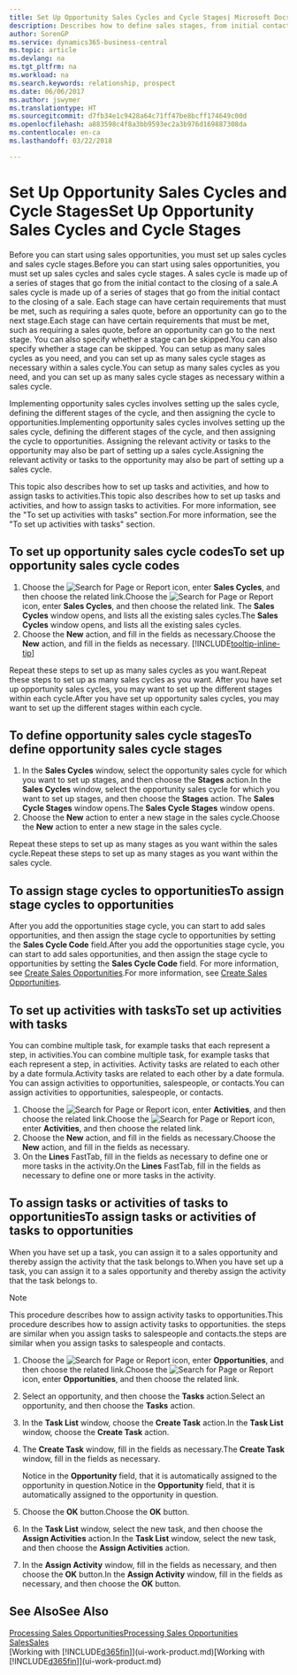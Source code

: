 ```yaml
---
title: Set Up Opportunity Sales Cycles and Cycle Stages| Microsoft Docs
description: Describes how to define sales stages, from initial contact to closing, to create a sales cycle and assign it to opportunities in Business Central.
author: SorenGP
ms.service: dynamics365-business-central
ms.topic: article
ms.devlang: na
ms.tgt_pltfrm: na
ms.workload: na
ms.search.keywords: relationship, prospect
ms.date: 06/06/2017
ms.author: jswymer
ms.translationtype: HT
ms.sourcegitcommit: d7fb34e1c9428a64c71ff47be8bcff174649c00d
ms.openlocfilehash: a883598c4f8a3bb9593ec2a3b976d169887308da
ms.contentlocale: en-ca
ms.lasthandoff: 03/22/2018

---
```

# <a name="set-up-opportunity-sales-cycles-and-cycle-stages"></a><span data-ttu-id="23840-103">Set Up Opportunity Sales Cycles and Cycle Stages</span><span class="sxs-lookup"><span data-stu-id="23840-103">Set Up Opportunity Sales Cycles and Cycle Stages</span></span>
<span data-ttu-id="23840-104">Before you can start using sales opportunities, you must set up sales cycles and sales cycle stages.</span><span class="sxs-lookup"><span data-stu-id="23840-104">Before you can start using sales opportunities, you must set up sales cycles and sales cycle stages.</span></span> <span data-ttu-id="23840-105">A sales cycle is made up of a series of stages that go from the initial contact to the closing of a sale.</span><span class="sxs-lookup"><span data-stu-id="23840-105">A sales cycle is made up of a series of stages that go from the initial contact to the closing of a sale.</span></span> <span data-ttu-id="23840-106">Each stage can have certain requirements that must be met, such as requiring a sales quote, before an opportunity can go to the next stage.</span><span class="sxs-lookup"><span data-stu-id="23840-106">Each stage can have certain requirements that must be met, such as requiring a sales quote, before an opportunity can go to the next stage.</span></span> <span data-ttu-id="23840-107">You can also specify whether a stage can be skipped.</span><span class="sxs-lookup"><span data-stu-id="23840-107">You can also specify whether a stage can be skipped.</span></span> <span data-ttu-id="23840-108">You can setup as many sales cycles as you need, and you can set up as many sales cycle stages as necessary within a sales cycle.</span><span class="sxs-lookup"><span data-stu-id="23840-108">You can setup as many sales cycles as you need, and you can set up as many sales cycle stages as necessary within a sales cycle.</span></span>

<span data-ttu-id="23840-109">Implementing opportunity sales cycles involves setting up the sales cycle, defining the different stages of the cycle, and then assigning the cycle to opportunities.</span><span class="sxs-lookup"><span data-stu-id="23840-109">Implementing opportunity sales cycles involves setting up the sales cycle, defining the different stages of the cycle, and then assigning the cycle to opportunities.</span></span> <span data-ttu-id="23840-110">Assigning the relevant activity or tasks to the opportunity may also be part of setting up a sales cycle.</span><span class="sxs-lookup"><span data-stu-id="23840-110">Assigning the relevant activity or tasks to the opportunity may also be part of setting up a sales cycle.</span></span>

<span data-ttu-id="23840-111">This topic also describes how to set up tasks and activities, and how to assign tasks to activities.</span><span class="sxs-lookup"><span data-stu-id="23840-111">This topic also describes how to set up tasks and activities, and how to assign tasks to activities.</span></span> <span data-ttu-id="23840-112">For more information, see the "To set up activities with tasks" section.</span><span class="sxs-lookup"><span data-stu-id="23840-112">For more information, see the "To set up activities with tasks" section.</span></span>

## <a name="to-set-up-opportunity-sales-cycle-codes"></a><span data-ttu-id="23840-113">To set up opportunity sales cycle codes</span><span class="sxs-lookup"><span data-stu-id="23840-113">To set up opportunity sales cycle codes</span></span>
1. <span data-ttu-id="23840-114">Choose the ![Search for Page or Report](media/ui-search/search_small.png "Search for Page or Report icon") icon, enter **Sales Cycles**, and then choose the related link.</span><span class="sxs-lookup"><span data-stu-id="23840-114">Choose the ![Search for Page or Report](media/ui-search/search_small.png "Search for Page or Report icon") icon, enter **Sales Cycles**, and then choose the related link.</span></span> <span data-ttu-id="23840-115">The **Sales Cycles** window opens, and lists all the existing sales cycles.</span><span class="sxs-lookup"><span data-stu-id="23840-115">The **Sales Cycles** window opens, and lists all the existing sales cycles.</span></span>
2. <span data-ttu-id="23840-116">Choose the **New** action, and fill in the fields as necessary.</span><span class="sxs-lookup"><span data-stu-id="23840-116">Choose the **New** action, and fill in the fields as necessary.</span></span> [!INCLUDE[tooltip-inline-tip](includes/tooltip-inline-tip_md.md)]

<span data-ttu-id="23840-117">Repeat these steps to set up as many sales cycles as you want.</span><span class="sxs-lookup"><span data-stu-id="23840-117">Repeat these steps to set up as many sales cycles as you want.</span></span> <span data-ttu-id="23840-118">After you have set up opportunity sales cycles, you may want to set up the different stages within each cycle.</span><span class="sxs-lookup"><span data-stu-id="23840-118">After you have set up opportunity sales cycles, you may want to set up the different stages within each cycle.</span></span>

## <a name="to-define-opportunity-sales-cycle-stages"></a><span data-ttu-id="23840-119">To define opportunity sales cycle stages</span><span class="sxs-lookup"><span data-stu-id="23840-119">To define opportunity sales cycle stages</span></span>
1. <span data-ttu-id="23840-120">In the **Sales Cycles** window, select the opportunity sales cycle for which you want to set up stages, and then choose the **Stages** action.</span><span class="sxs-lookup"><span data-stu-id="23840-120">In the **Sales Cycles** window, select the opportunity sales cycle for which you want to set up stages, and then choose the **Stages** action.</span></span> <span data-ttu-id="23840-121">The **Sales Cycle Stages** window opens.</span><span class="sxs-lookup"><span data-stu-id="23840-121">The **Sales Cycle Stages** window opens.</span></span>
2. <span data-ttu-id="23840-122">Choose the **New** action to enter a new stage in the sales cycle.</span><span class="sxs-lookup"><span data-stu-id="23840-122">Choose the **New** action to enter a new stage in the sales cycle.</span></span>

<span data-ttu-id="23840-123">Repeat these steps to set up as many stages as you want within the sales cycle.</span><span class="sxs-lookup"><span data-stu-id="23840-123">Repeat these steps to set up as many stages as you want within the sales cycle.</span></span>

## <a name="to-assign-stage-cycles-to-opportunities"></a><span data-ttu-id="23840-124">To assign stage cycles to opportunities</span><span class="sxs-lookup"><span data-stu-id="23840-124">To assign stage cycles to opportunities</span></span>
<span data-ttu-id="23840-125">After you add the opportunities stage cycle, you can start to add sales opportunities, and then assign the stage cycle to opportunities by setting the **Sales Cycle Code** field.</span><span class="sxs-lookup"><span data-stu-id="23840-125">After you add the opportunities stage cycle, you can start to add sales opportunities, and then assign the stage cycle to opportunities by setting the **Sales Cycle Code** field.</span></span> <span data-ttu-id="23840-126">For more information, see [Create Sales Opportunities](marketing-how-create-opportunities.md).</span><span class="sxs-lookup"><span data-stu-id="23840-126">For more information, see [Create Sales Opportunities](marketing-how-create-opportunities.md).</span></span>

## <a name="to-set-up-activities-with-tasks"></a><span data-ttu-id="23840-127">To set up activities with tasks</span><span class="sxs-lookup"><span data-stu-id="23840-127">To set up activities with tasks</span></span>
<span data-ttu-id="23840-128">You can combine multiple task, for example tasks that each represent a step, in activities.</span><span class="sxs-lookup"><span data-stu-id="23840-128">You can combine multiple task, for example tasks that each represent a step, in activities.</span></span> <span data-ttu-id="23840-129">Activity tasks are related to each other by a date formula.</span><span class="sxs-lookup"><span data-stu-id="23840-129">Activity tasks are related to each other by a date formula.</span></span> <span data-ttu-id="23840-130">You can assign activities to opportunities, salespeople, or contacts.</span><span class="sxs-lookup"><span data-stu-id="23840-130">You can assign activities to opportunities, salespeople, or contacts.</span></span>

1. <span data-ttu-id="23840-131">Choose the ![Search for Page or Report](media/ui-search/search_small.png "Search for Page or Report icon") icon, enter **Activities**, and then choose the related link.</span><span class="sxs-lookup"><span data-stu-id="23840-131">Choose the ![Search for Page or Report](media/ui-search/search_small.png "Search for Page or Report icon") icon, enter **Activities**, and then choose the related link.</span></span>
2. <span data-ttu-id="23840-132">Choose the **New** action, and fill in the fields as necessary.</span><span class="sxs-lookup"><span data-stu-id="23840-132">Choose the **New** action, and fill in the fields as necessary.</span></span>
3. <span data-ttu-id="23840-133">On the **Lines** FastTab, fill in the fields as necessary to define one or more tasks in the activity.</span><span class="sxs-lookup"><span data-stu-id="23840-133">On the **Lines** FastTab, fill in the fields as necessary to define one or more tasks in the activity.</span></span>

## <a name="to-assign-tasks-or-activities-of-tasks-to-opportunities"></a><span data-ttu-id="23840-134">To assign tasks or activities of tasks to opportunities</span><span class="sxs-lookup"><span data-stu-id="23840-134">To assign tasks or activities of tasks to opportunities</span></span>
<span data-ttu-id="23840-135">When you have set up a task, you can assign it to a sales opportunity and thereby assign the activity that the task belongs to.</span><span class="sxs-lookup"><span data-stu-id="23840-135">When you have set up a task, you can assign it to a sales opportunity and thereby assign the activity that the task belongs to.</span></span>

> [!NOTE]  
>   <span data-ttu-id="23840-136">This procedure describes how to assign activity tasks to opportunities.</span><span class="sxs-lookup"><span data-stu-id="23840-136">This procedure describes how to assign activity tasks to opportunities.</span></span> <span data-ttu-id="23840-137">the steps are similar when you assign tasks to salespeople and contacts.</span><span class="sxs-lookup"><span data-stu-id="23840-137">the steps are similar when you assign tasks to salespeople and contacts.</span></span>

1. <span data-ttu-id="23840-138">Choose the ![Search for Page or Report](media/ui-search/search_small.png "Search for Page or Report icon") icon, enter **Opportunities**, and then choose the related link.</span><span class="sxs-lookup"><span data-stu-id="23840-138">Choose the ![Search for Page or Report](media/ui-search/search_small.png "Search for Page or Report icon") icon, enter **Opportunities**, and then choose the related link.</span></span>
2. <span data-ttu-id="23840-139">Select an opportunity, and then choose the **Tasks** action.</span><span class="sxs-lookup"><span data-stu-id="23840-139">Select an opportunity, and then choose the **Tasks** action.</span></span>
3. <span data-ttu-id="23840-140">In the **Task List** window, choose the **Create Task** action.</span><span class="sxs-lookup"><span data-stu-id="23840-140">In the **Task List** window, choose the **Create Task** action.</span></span>
4.  <span data-ttu-id="23840-141">The **Create Task** window, fill in the fields as necessary.</span><span class="sxs-lookup"><span data-stu-id="23840-141">The **Create Task** window, fill in the fields as necessary.</span></span>

    <span data-ttu-id="23840-142">Notice in the **Opportunity** field, that it is automatically assigned to the opportunity in question.</span><span class="sxs-lookup"><span data-stu-id="23840-142">Notice in the **Opportunity** field, that it is automatically assigned to the opportunity in question.</span></span>
5. <span data-ttu-id="23840-143">Choose the **OK** button.</span><span class="sxs-lookup"><span data-stu-id="23840-143">Choose the **OK** button.</span></span>
6. <span data-ttu-id="23840-144">In the **Task List** window, select the new task, and then choose the **Assign Activities** action.</span><span class="sxs-lookup"><span data-stu-id="23840-144">In the **Task List** window, select the new task, and then choose the **Assign Activities** action.</span></span>
7. <span data-ttu-id="23840-145">In the **Assign Activity** window, fill in the fields as necessary, and then choose the **OK** button.</span><span class="sxs-lookup"><span data-stu-id="23840-145">In the **Assign Activity** window, fill in the fields as necessary, and then choose the **OK** button.</span></span>

## <a name="see-also"></a><span data-ttu-id="23840-146">See Also</span><span class="sxs-lookup"><span data-stu-id="23840-146">See Also</span></span>
[<span data-ttu-id="23840-147">Processing Sales Opportunities</span><span class="sxs-lookup"><span data-stu-id="23840-147">Processing Sales Opportunities</span></span>](marketing-processing-sales-opportunities.md)  
[<span data-ttu-id="23840-148">Sales</span><span class="sxs-lookup"><span data-stu-id="23840-148">Sales</span></span>](sales-manage-sales.md)  
<span data-ttu-id="23840-149">[Working with [!INCLUDE[d365fin](includes/d365fin_md.md)]](ui-work-product.md)</span><span class="sxs-lookup"><span data-stu-id="23840-149">[Working with [!INCLUDE[d365fin](includes/d365fin_md.md)]](ui-work-product.md)</span></span>

